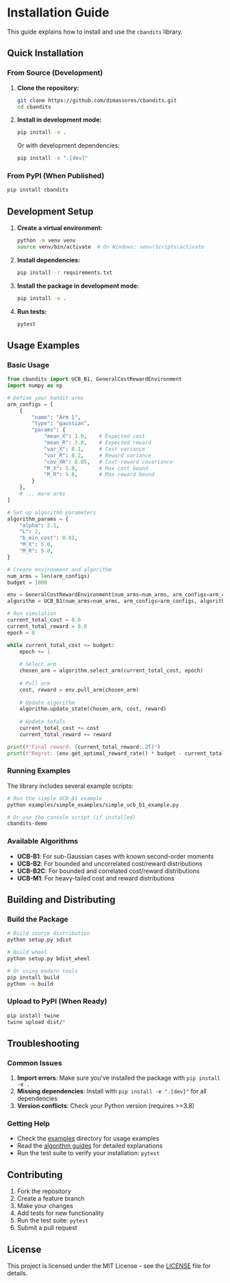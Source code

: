 # Installation Guide

This guide explains how to install and use the `cbandits` library.

## Quick Installation

### From Source (Development)

1. **Clone the repository:**
   ```bash
   git clone https://github.com/dimassores/cbandits.git
   cd cbandits
   ```

2. **Install in development mode:**
   ```bash
   pip install -e .
   ```

   Or with development dependencies:
   ```bash
   pip install -e ".[dev]"
   ```

### From PyPI (When Published)

```bash
pip install cbandits
```

## Development Setup

1. **Create a virtual environment:**
   ```bash
   python -m venv venv
   source venv/bin/activate  # On Windows: venv\Scripts\activate
   ```

2. **Install dependencies:**
   ```bash
   pip install -r requirements.txt
   ```

3. **Install the package in development mode:**
   ```bash
   pip install -e .
   ```

4. **Run tests:**
   ```bash
   pytest
   ```

## Usage Examples

### Basic Usage

```python
from cbandits import UCB_B1, GeneralCostRewardEnvironment
import numpy as np

# Define your bandit arms
arm_configs = [
    {
        "name": "Arm 1",
        "type": "gaussian",
        "params": {
            "mean_X": 1.0,    # Expected cost
            "mean_R": 3.0,    # Expected reward
            "var_X": 0.1,     # Cost variance
            "var_R": 0.2,     # Reward variance
            "cov_XR": 0.05,   # Cost-reward covariance
            "M_X": 5.0,       # Max cost bound
            "M_R": 5.0,       # Max reward bound
        }
    },
    # ... more arms
]

# Set up algorithm parameters
algorithm_params = {
    "alpha": 2.1,
    "L": 2,
    "b_min_cost": 0.01,
    "M_X": 5.0,
    "M_R": 5.0,
}

# Create environment and algorithm
num_arms = len(arm_configs)
budget = 1000

env = GeneralCostRewardEnvironment(num_arms=num_arms, arm_configs=arm_configs, seed=42)
algorithm = UCB_B1(num_arms=num_arms, arm_configs=arm_configs, algorithm_params=algorithm_params)

# Run simulation
current_total_cost = 0.0
current_total_reward = 0.0
epoch = 0

while current_total_cost <= budget:
    epoch += 1
    
    # Select arm
    chosen_arm = algorithm.select_arm(current_total_cost, epoch)
    
    # Pull arm
    cost, reward = env.pull_arm(chosen_arm)
    
    # Update algorithm
    algorithm.update_state(chosen_arm, cost, reward)
    
    # Update totals
    current_total_cost += cost
    current_total_reward += reward

print(f"Final reward: {current_total_reward:.2f}")
print(f"Regret: {env.get_optimal_reward_rate() * budget - current_total_reward:.2f}")
```

### Running Examples

The library includes several example scripts:

```bash
# Run the simple UCB-B1 example
python examples/simple_examples/simple_ucb_b1_example.py

# Or use the console script (if installed)
cbandits-demo
```

### Available Algorithms

- **UCB-B1**: For sub-Gaussian cases with known second-order moments
- **UCB-B2**: For bounded and uncorrelated cost/reward distributions
- **UCB-B2C**: For bounded and correlated cost/reward distributions
- **UCB-M1**: For heavy-tailed cost and reward distributions

## Building and Distributing

### Build the Package

```bash
# Build source distribution
python setup.py sdist

# Build wheel
python setup.py bdist_wheel

# Or using modern tools
pip install build
python -m build
```

### Upload to PyPI (When Ready)

```bash
pip install twine
twine upload dist/*
```

## Troubleshooting

### Common Issues

1. **Import errors**: Make sure you've installed the package with `pip install -e .`
2. **Missing dependencies**: Install with `pip install -e ".[dev]"` for all dependencies
3. **Version conflicts**: Check your Python version (requires >=3.8)

### Getting Help

- Check the [examples](examples/) directory for usage examples
- Read the [algorithm guides](examples/guides/) for detailed explanations
- Run the test suite to verify your installation: `pytest`

## Contributing

1. Fork the repository
2. Create a feature branch
3. Make your changes
4. Add tests for new functionality
5. Run the test suite: `pytest`
6. Submit a pull request

## License

This project is licensed under the MIT License - see the [LICENSE](LICENSE) file for details. 